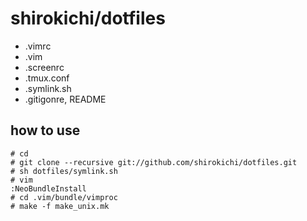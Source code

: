 # shirokichi/dotfiles

- .vimrc
- .vim
- .screenrc
- .tmux.conf
- .symlink.sh
- .gitigonre, README

## how to use
    # cd
    # git clone --recursive git://github.com/shirokichi/dotfiles.git
    # sh dotfiles/symlink.sh
    # vim
    :NeoBundleInstall
    # cd .vim/bundle/vimproc
    # make -f make_unix.mk
